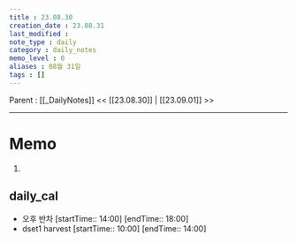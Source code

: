 ```yaml
---
title : 23.08.30
creation_date : 23.08.31
last_modified :
note_type : daily
category : daily_notes
memo_level : 0
aliases : 08월 31일
tags : []
---
```

Parent : [[_DailyNotes]]
<< [[23.08.30]] | [[23.09.01]] >>

---
# Memo

1.  

## daily_cal
-  오후 반차 [startTime:: 14:00]  [endTime:: 18:00]
-  dset1 harvest [startTime:: 10:00]  [endTime:: 14:00]

